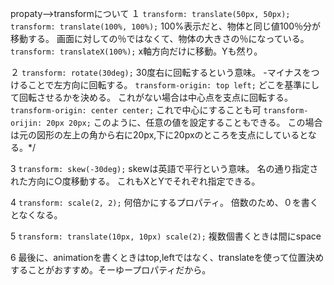 propaty-->transformについて
１ ```transform: translate(50px, 50px);```
  ```transform: translate(100%, 100%);```
  100%表示だと、物体と同じ値100％分が移動する。
  画面に対しての％ではなくて、物体の大きさの％になっている。
  ```transform: translateX(100%);```
  x軸方向だけに移動。Yも然り。

２ ```transform: rotate(30deg);```
  30度右に回転するという意味。
  -マイナスをつけることで左方向に回転する。
  ```transform-origin: top left;```
  どこを基準にして回転させるかを決める。
  これがない場合は中心点を支点に回転する。
  ```transform-origin: center center;```
  これで中心にすることも可
  ```transform-orijin: 20px 20px;```
  このように、任意の値を設定することもできる。 
  この場合は元の図形の左上の角から右に20px,下に20pxのところを支点にしているとなる。*/

3 ```transform: skew(-30deg);```
  skewは英語で平行という意味。
  名の通り指定された方向に○度移動する。
  これもXとYでそれぞれ指定できる。

4 ```transform: scale(2, 2);```
  何倍かにするプロパティ。
  倍数のため、０を書くとなくなる。 

5 ```transform: translate(10px, 10px) scale(2);```
  複数個書くときは間にspace

6 最後に、animationを書くときはtop,leftではなく、translateを使って位置決めすることがおすすめ。そーゆープロパティだから。
